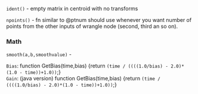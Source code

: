 `ident()` - empty matrix in centroid with no transforms  

`npoints()` - fn similar to @ptnum should use whenever you want number of points from the other inputs of wrangle node (second, third an so on).    




### Math

`smooth(a,b,smoothvalue)` -   

`Bias`: function GetBias(time,bias) {return `(time / ((((1.0/bias) - 2.0)*(1.0 - time))+1.0))`;}   
`Gain`: (java version) function GetBias(time,bias) {return `(time / ((((1.0/bias) - 2.0)*(1.0 - time))+1.0))`;}    






